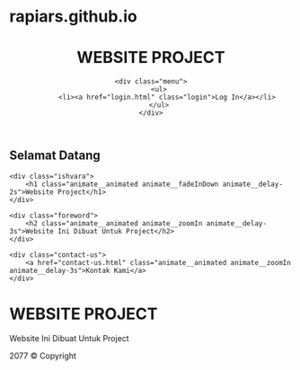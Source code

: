 # rapiars.github.io
<!DOCTYPE html>
<html lang="en">
<head>
    <meta charset="UTF-8">
    <meta name="viewport" content="width=device-width, initial-scale=1.0">
    <link rel="stylesheet" href="home.css">
    <link
        rel="stylesheet"
        href="https://cdnjs.cloudflare.com/ajax/libs/animate.css/4.1.1/animate.min.css"
        />
    <link
        rel="stylesheet"
        href="https://fonts.googleapis.com/css2?family=Teko:wght@600&display=swap"
        >
    <title>Home</title>
</head>

<body>
<!--Header-->
<header>
    <div class="logo">
        <h1>WEBSITE PROJECT</h1>
    </div>

    <div class="menu">
        <ul>
            <li><a href="login.html" class="login">Log In</a></li>
        </ul>
    </div>
</header>
<!--End Header-->

<!--Content-->
<div class="one">
    <div class="greet">
        <h2 class="animate__animated animate__fadeInDown animate__delay-1s">Selamat Datang</h2>
    </div>

    <div class="ishvara">
        <h1 class="animate__animated animate__fadeInDown animate__delay-2s">Website Project</h1>
    </div>

    <div class="foreword">
        <h2 class="animate__animated animate__zoomIn animate__delay-3s">Website Ini Dibuat Untuk Project</h2>
    </div>

    <div class="contact-us">
        <a href="contact-us.html" class="animate__animated animate__zoomIn animate__delay-3s">Kontak Kami</a>
    </div>
</div>
<!--End Content-->

<!--Footer-->
<footer>
    <h1>WEBSITE PROJECT</h1>
    <p>Website Ini Dibuat Untuk Project</p>
    <p>2077 &copy; Copyright</p>
</footer>
<!--Cover Footer-->
</body>

</html>
